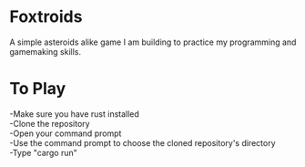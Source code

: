 # Foxtroids

A simple asteroids alike game I am building to practice my programming and gamemaking skills.

# To Play

  -Make sure you have rust installed <br>
  -Clone the repository <br>
  -Open your command prompt <br>
  -Use the command prompt to choose the cloned repository's directory <br>
  -Type "cargo run" <br>
